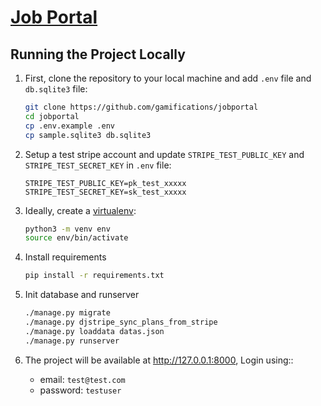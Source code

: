 # [Job Portal](http://djangojobupwork.herokuapp.com/)


## Running the Project Locally

1. First, clone the repository to your local machine and add `.env` file and `db.sqlite3` file:
	```bash
	git clone https://github.com/gamifications/jobportal
	cd jobportal
	cp .env.example .env
	cp sample.sqlite3 db.sqlite3
	```

1. Setup a test stripe account and update `STRIPE_TEST_PUBLIC_KEY` and  `STRIPE_TEST_SECRET_KEY` in `.env` file:

	```
	STRIPE_TEST_PUBLIC_KEY=pk_test_xxxxx
	STRIPE_TEST_SECRET_KEY=sk_test_xxxxx
	```

2. Ideally, create a [virtualenv](https://docs.python-guide.org/dev/virtualenvs/):
	```bash
	python3 -m venv env
	source env/bin/activate
	```

3. Install requirements
	```bash
	pip install -r requirements.txt
	```

4. Init database and runserver
	```bash
	./manage.py migrate
	./manage.py djstripe_sync_plans_from_stripe
	./manage.py loaddata datas.json
	./manage.py runserver
	```

5. The project will be available at http://127.0.0.1:8000, Login using::
	+ email: `test@test.com`
	+ password: `testuser`
